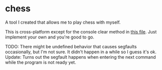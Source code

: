 # chess

A tool I created that allows me to play chess with myself.

This is cross-platform except for the console clear method in [this file](src/view/console_view/ConsoleSession.cpp). Just implement your own and you're good to go.

TODO: There might be undefined behavior that causes segfaults occasionally, but I'm not sure. It didn't happen in a while so I guess it's ok.
Update: Turns out the segfault happens when entering the next command while the program is not ready yet.